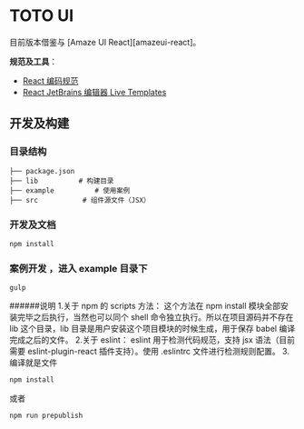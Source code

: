 
# TOTO UI
目前版本借鉴与 [Amaze UI React][amazeui-react]。
 
 **规范及工具**：
 
 - [React 编码规范](https://github.com/Minwe/style-guide/blob/master/React.js.md)
 - [React JetBrains 编辑器 Live Templates](https://github.com/Minwe/jetbrains-react)

## 开发及构建

### 目录结构

```
├── package.json
├── lib          # 构建目录
├── example          # 使用案例
├── src           # 组件源文件（JSX）
```

### 开发及文档

```
npm install
```

### 案例开发 ，进入 example 目录下

```
gulp 
```
 
######说明
1.关于 npm 的 scripts 方法：
    这个方法在 npm install 模块全部安装完毕之后执行，当然也可以同个 shell 命令独立执行。所以在项目源码并不存在lib 这个目录，lib 目录是用户安装这个项目模块的时候生成，用于保存 babel 编译完成之后的文件。
2.关于 eslint： 
    eslint 用于检测代码规范，支持 jsx 语法（目前需要 eslint-plugin-react 插件支持）。使用 .eslintrc 文件进行检测规则配置。
3.编译就是文件
```sh
npm install 
```
或者
 ```sh
 npm run prepublish
 ```    